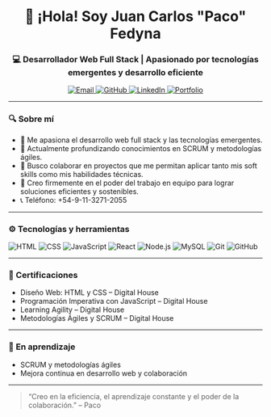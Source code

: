 
<h1 align="center">👋 ¡Hola! Soy Juan Carlos "Paco" Fedyna</h1>
<h3 align="center">💻 Desarrollador Web Full Stack | Apasionado por tecnologías emergentes y desarrollo eficiente</h3>

<p align="center">
  <a href="mailto:juanfedyn@gmail.com">
    <img src="https://img.shields.io/badge/✉️ Email-fc3c3c?style=for-the-badge&logo=gmail&logoColor=white" alt="Email">
  </a>
  <a href="https://github.com/FedynaCarlos" target="_blank">
    <img src="https://img.shields.io/badge/👨‍💻 GitHub-181717?style=for-the-badge&logo=github&logoColor=white" alt="GitHub">
  </a>
  <a href="https://www.linkedin.com/in/juancarlosfedyna/" target="_blank">
    <img src="https://img.shields.io/badge/🔗 LinkedIn-0A66C2?style=for-the-badge&logo=linkedin&logoColor=white" alt="LinkedIn">
  </a>
  <a href="https://cv-online-juan-carlos-fedyna.netlify.app" target="_blank">
    <img src="https://img.shields.io/badge/🌐 Portfolio-0078D7?style=for-the-badge&logo=internet-explorer&logoColor=white" alt="Portfolio">
  </a>
</p>

---

### 🔍 Sobre mí

- 👀 Me apasiona el desarrollo web full stack y las tecnologías emergentes.
- 🌱 Actualmente profundizando conocimientos en SCRUM y metodologías ágiles.
- 🤝 Busco colaborar en proyectos que me permitan aplicar tanto mis soft skills como mis habilidades técnicas.
- 💬 Creo firmemente en el poder del trabajo en equipo para lograr soluciones eficientes y sostenibles.
- 📞 Teléfono: +54-9-11-3271-2055

---

### ⚙️ Tecnologías y herramientas

![HTML](https://img.shields.io/badge/HTML5-E34F26?style=flat&logo=html5&logoColor=white)
![CSS](https://img.shields.io/badge/CSS3-1572B6?style=flat&logo=css3&logoColor=white)
![JavaScript](https://img.shields.io/badge/JavaScript-F7DF1E?style=flat&logo=javascript&logoColor=black)
![React](https://img.shields.io/badge/React-20232A?style=flat&logo=react&logoColor=61DAFB)
![Node.js](https://img.shields.io/badge/Node.js-339933?style=flat&logo=node.js&logoColor=white)
![MySQL](https://img.shields.io/badge/MySQL-4479A1?style=flat&logo=mysql&logoColor=white)
![Git](https://img.shields.io/badge/Git-F05032?style=flat&logo=git&logoColor=white)
![GitHub](https://img.shields.io/badge/GitHub-181717?style=flat&logo=github&logoColor=white)

---

### 📜 Certificaciones

- Diseño Web: HTML y CSS – Digital House
- Programación Imperativa con JavaScript – Digital House
- Learning Agility – Digital House
- Metodologías Ágiles y SCRUM – Digital House

---

### 🧠 En aprendizaje

- SCRUM y metodologías ágiles
- Mejora continua en desarrollo web y colaboración

---

> “Creo en la eficiencia, el aprendizaje constante y el poder de la colaboración.” – Paco
